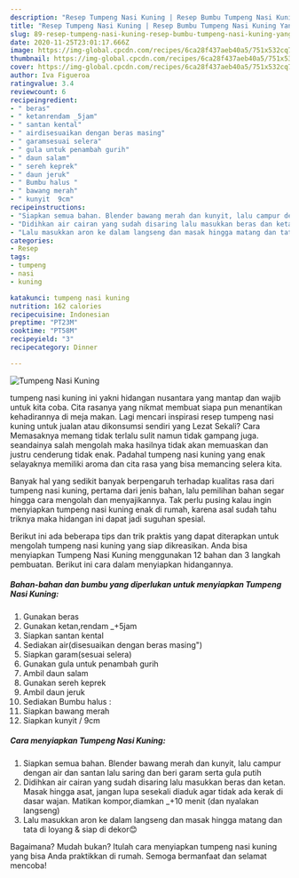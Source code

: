 ```yaml
---
description: "Resep Tumpeng Nasi Kuning | Resep Bumbu Tumpeng Nasi Kuning Yang Bisa Manjain Lidah"
title: "Resep Tumpeng Nasi Kuning | Resep Bumbu Tumpeng Nasi Kuning Yang Bisa Manjain Lidah"
slug: 89-resep-tumpeng-nasi-kuning-resep-bumbu-tumpeng-nasi-kuning-yang-bisa-manjain-lidah
date: 2020-11-25T23:01:17.666Z
image: https://img-global.cpcdn.com/recipes/6ca28f437aeb40a5/751x532cq70/tumpeng-nasi-kuning-foto-resep-utama.jpg
thumbnail: https://img-global.cpcdn.com/recipes/6ca28f437aeb40a5/751x532cq70/tumpeng-nasi-kuning-foto-resep-utama.jpg
cover: https://img-global.cpcdn.com/recipes/6ca28f437aeb40a5/751x532cq70/tumpeng-nasi-kuning-foto-resep-utama.jpg
author: Iva Figueroa
ratingvalue: 3.4
reviewcount: 6
recipeingredient:
- " beras"
- " ketanrendam _5jam"
- " santan kental"
- " airdisesuaikan dengan beras masing"
- " garamsesuai selera"
- " gula untuk penambah gurih"
- " daun salam"
- " sereh keprek"
- " daun jeruk"
- " Bumbu halus "
- " bawang merah"
- " kunyit  9cm"
recipeinstructions:
- "Siapkan semua bahan. Blender bawang merah dan kunyit, lalu campur dengan air dan santan lalu saring dan beri garam serta gula putih"
- "Didihkan air cairan yang sudah disaring lalu masukkan beras dan ketan. Masak hingga asat, jangan lupa sesekali diaduk agar tidak ada kerak di dasar wajan. Matikan kompor,diamkan _+10 menit (dan nyalakan langseng)"
- "Lalu masukkan aron ke dalam langseng dan masak hingga matang dan tata di loyang &amp; siap di dekor😊"
categories:
- Resep
tags:
- tumpeng
- nasi
- kuning

katakunci: tumpeng nasi kuning 
nutrition: 162 calories
recipecuisine: Indonesian
preptime: "PT23M"
cooktime: "PT58M"
recipeyield: "3"
recipecategory: Dinner

---
```



![Tumpeng Nasi Kuning](https://img-global.cpcdn.com/recipes/6ca28f437aeb40a5/751x532cq70/tumpeng-nasi-kuning-foto-resep-utama.jpg)


tumpeng nasi kuning ini yakni hidangan nusantara yang mantap dan wajib untuk kita coba. Cita rasanya yang nikmat membuat siapa pun menantikan kehadirannya di meja makan.
Lagi mencari inspirasi resep tumpeng nasi kuning untuk jualan atau dikonsumsi sendiri yang Lezat Sekali? Cara Memasaknya memang tidak terlalu sulit namun tidak gampang juga. seandainya salah mengolah maka hasilnya tidak akan memuaskan dan justru cenderung tidak enak. Padahal tumpeng nasi kuning yang enak selayaknya memiliki aroma dan cita rasa yang bisa memancing selera kita.



Banyak hal yang sedikit banyak berpengaruh terhadap kualitas rasa dari tumpeng nasi kuning, pertama dari jenis bahan, lalu pemilihan bahan segar hingga cara mengolah dan menyajikannya. Tak perlu pusing kalau ingin menyiapkan tumpeng nasi kuning enak di rumah, karena asal sudah tahu triknya maka hidangan ini dapat jadi suguhan spesial.


Berikut ini ada beberapa tips dan trik praktis yang dapat diterapkan untuk mengolah tumpeng nasi kuning yang siap dikreasikan. Anda bisa menyiapkan Tumpeng Nasi Kuning menggunakan 12 bahan dan 3 langkah pembuatan. Berikut ini cara dalam menyiapkan hidangannya.

<!--inarticleads1-->

##### Bahan-bahan dan bumbu yang diperlukan untuk menyiapkan Tumpeng Nasi Kuning:

1. Gunakan  beras
1. Gunakan  ketan,rendam _+5jam
1. Siapkan  santan kental
1. Sediakan  air(disesuaikan dengan beras masing&#34;)
1. Siapkan  garam(sesuai selera)
1. Gunakan  gula untuk penambah gurih
1. Ambil  daun salam
1. Gunakan  sereh keprek
1. Ambil  daun jeruk
1. Sediakan  Bumbu halus :
1. Siapkan  bawang merah
1. Siapkan  kunyit / 9cm




<!--inarticleads2-->

##### Cara menyiapkan Tumpeng Nasi Kuning:

1. Siapkan semua bahan. Blender bawang merah dan kunyit, lalu campur dengan air dan santan lalu saring dan beri garam serta gula putih
1. Didihkan air cairan yang sudah disaring lalu masukkan beras dan ketan. Masak hingga asat, jangan lupa sesekali diaduk agar tidak ada kerak di dasar wajan. Matikan kompor,diamkan _+10 menit (dan nyalakan langseng)
1. Lalu masukkan aron ke dalam langseng dan masak hingga matang dan tata di loyang &amp; siap di dekor😊




Bagaimana? Mudah bukan? Itulah cara menyiapkan tumpeng nasi kuning yang bisa Anda praktikkan di rumah. Semoga bermanfaat dan selamat mencoba!
